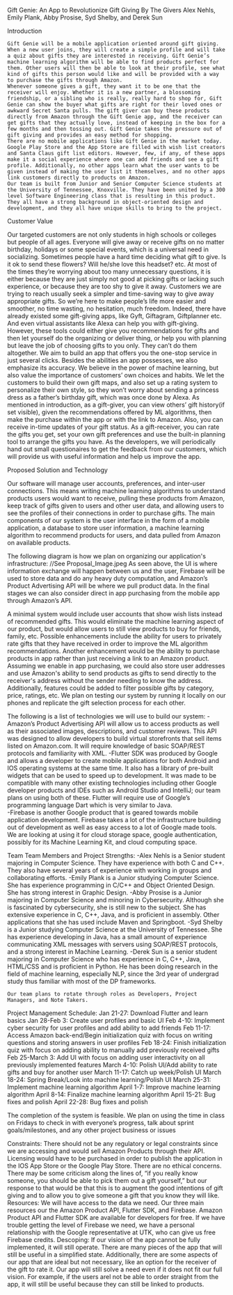 Gift Genie: An App to Revolutionize Gift Giving
By The Givers
Alex Nehls, Emily Plank, Abby Prosise, Syd Shelby, and Derek Sun

Introduction 

    Gift Genie will be a mobile application oriented around gift giving. When a new user joins, they will create a simple profile and will take a quiz about gifts they are interested in receiving. Gift Genie’s machine learning algorithm will be able to find products perfect for them. Other users will then be able to look at their profile, see what kind of gifts this person would like and will be provided with a way to purchase the gifts through Amazon.
    Whenever someone gives a gift, they want it to be one that the receiver will enjoy. Whether it is a new partner, a blossoming friendship, or a sibling who is really, really hard to shop for, Gift Genie can show the buyer what gifts are right for their loved ones or awkward Secret Santa pulls. The gift giver can buy these products directly from Amazon through the Gift Genie app, and the receiver can get gifts that they actually love, instead of keeping in the box for a few months and then tossing out. Gift Genie takes the pressure out of gift giving and provides an easy method for shopping.
    There are no mobile applications like Gift Genie in the market today. Google Play Store and the App Store are filled with wish list creators and Santa Claus gift list editors. However, few, if any, of these apps make it a social experience where one can add friends and see a gift profile. Additionally, no other apps learn what the user wants to be given instead of making the user list it themselves, and no other apps link customers directly to products on Amazon. 
    Our team is built from Junior and Senior Computer Science students at the University of Tennessee, Knoxville. They have been united by a 300 level Software Engineering class that is resulting in this product. They all have a strong background in object-oriented design and development, and they all have unique skills to bring to the project.

Customer Value

  Our targeted customers are not only students in high schools or colleges but people of all ages. Everyone will give away or receive gifts on no matter birthday, holidays or some special events, which is a universal need in socializing.
  Sometimes people have a hard time deciding what gift to give. Is it ok to send these flowers? Will he/she love this headset? etc. At most of the times they’re worrying about too many unnecessary questions, it is either because they are just simply not good at picking gifts or lacking such experience, or because they are too shy to give it away. Customers we are trying to reach usually seek a simpler and time-saving way to give away appropriate gifts. So we’re here to make people’s life more easier and smoother, no time wasting, no hesitation, much freedom.
  Indeed, there have already existed some gift-giving apps, like Gyft, Giftagram, Giftplanner etc. And even virtual assistants like Alexa can help you with gift-giving. However, these tools could either give you recommendations for gifts and then let yourself do the organizing or deliver thing, or help you with planning but leave the job of choosing gifts to you only. They can’t do them altogether. We aim to build an app that offers you the one-stop service in just several clicks. Besides the abilities an app possesses, we also emphasize its accuracy. We believe in the power of machine learning, but also value the importance of customers’ own choices and habits. We let the customers to build their own gift maps, and also set up a rating system to personalize their own style, so they won’t worry about sending a princess dress as a father’s birthday gift, which was once done by Alexa.
  As mentioned in introduction, as a gift-giver, you can view others’ gift history(if set visible), given the recommendations offered by ML algorithms, then make the purchase within the app or with the link to Amazon. Also, you can receive in-time updates of your gift status. As a gift-receiver, you can rate the gifts you get, set your own gift preferences and use the built-in planning tool to arrange the gifts you have.
As the developers, we will periodically hand out small questionaires to get the feedback from our customers, which will provide us with useful information and help us improve the app. 
 
Proposed Solution and Technology

  Our software will manage user accounts, preferences, and inter-user connections. This means writing machine learning algorithms to understand products users would want to receive, pulling these products from Amazon, keep track of gifts given to users and other user data, and allowing users to see the profiles of their connections in order to purchase gifts.
The main components of our system is the user interface in the form of a mobile application, a database to store user information, a machine learning algorithm to recommend products for users, and data pulled from Amazon on available products.

The following diagram is how we plan on organizing our application's infrastructure:
//See Proposal_Image.jpeg
As seen above, the UI is where information exchange will happen between us and the user, Firebase will be used to store data and do any heavy duty computation, and Amazon’s Product Advertising API will be where we pull product data. In the final stages we can also consider direct in app purchasing from the mobile app through Amazon’s API.

  A minimal system would include user accounts that show wish lists instead of recommended gifts. This would eliminate the machine learning aspect of our product, but would allow users to still view products to buy for friends, family, etc.
Possible enhancements include the ability for users to privately rate gifts that they have received in order to improve the ML algorithm recommendations. Another enhancement would be the ability to purchase products in app rather than just receiving a link to an Amazon product. Assuming we enable in app purchasing, we could also store user addresses and use Amazon's ability to send products as gifts to send directly to the receiver's address without the sender needing to know the address. Additionally, features could be added to filter possible gifts by category,  price, ratings, etc. 
  We plan on testing our system by running it locally on our phones and replicate the gift selection process for each other.

The following is a list of technologies we will use to build our system:
  -Amazon’s Product Advertising API will allow us to access products as well as their associated images, descriptions, and customer reviews. This API was designed to allow developers to build virtual storefronts that sell items listed on Amazon.com. It will require knowledge of basic SOAP/REST protocols and familiarity with XML.
  -Flutter SDK was produced by Google and allows a developer to create mobile applications for both Android and IOS operating systems at the same time. It also has a library of pre-built widgets that can be used to speed up to development. It was made to be compatible with many other existing technologies including other Google developer products and IDEs such as Android Studio and IntelliJ; our team plans on using both of these. Flutter will require use of Google’s programming language Dart which is very similar to Java.         
  -Firebase is another Google product that is geared towards mobile application development. Firebase takes a lot of the infrastructure building out of development as well as easy access to a lot of Google made tools. We are looking at using it for cloud storage space, google authentication, possibly for its Machine Learning Kit, and cloud computing space.

Team 
Team Members and Project Strengths:
  -Alex Nehls is a Senior student majoring in Computer Science. They have experience with both C and C++. They also have several years of experience with working in groups and collaborating efforts.
  -Emily Plank is a Junior studying Computer Science. She has experience programming in C/C++ and Object Oriented Design. She has strong interest in Graphic Design. 
  -Abby Prosise is a Junior majoring in Computer Science and minoring in Cybersecurity. Although she is fascinated by cybersecurity, she is still new to the subject. She has extensive experience in C, C++, Java, and is proficient in assembly. Other applications that she has used include Maven and Springboot.
  -Syd Shelby is a Junior studying Computer Science at the University of Tennessee. She has experience developing in Java,  has a small amount of experience communicating XML messages with servers using SOAP/REST protocols, and a strong interest in Machine Learning.
  -Derek Sun  is a senior student majoring in Computer Science who has experience in C, C++, Java, HTML/CSS and is proficient in Python. He has been doing research in the field of machine learning, especially NLP, since the 3rd year of undergrad study thus familiar with most of the DP frameworks.

    Our team plans to rotate through roles as Developers, Project Managers, and Note Takers. 

Project Management
Schedule:
  Jan 21-27: Download Flutter and learn basics
  Jan 28-Feb 3: Create user profiles and basic UI
  Feb 4-10: Implement cyber security for user profiles and add ability to add friends
  Feb 11-17: Access Amazon back-end/Begin initialization quiz with focus on writing questions and storing answers in user   profiles
  Feb 18-24: Finish initialization quiz with focus on adding ability to manually add previously received gifts
  Feb 25-March 3: Add UI with focus on adding user interactivity on all previously implemented features
  March 4-10: Polish UI/Add ability to rate gifts and buy for another user
  March 11-17: Catch up week/Polish UI
  March 18-24: Spring Break/Look into machine learning/Polish UI
  March 25-31: Implement machine learning algorithm
  April 1-7: Improve machine learning algorithm
  April 8-14: Finalize machine learning algorithm
  April 15-21: Bug fixes and polish
  April 22-28: Bug fixes and polish

The completion of the system is feasible. We plan on using the time in class on Fridays to check in with everyone’s progress, talk about sprint goals/milestones, and any other project business or issues

Constraints:
        There should not be any regulatory or legal constraints since we are accessing and 
would  sell Amazon Products through their API. Licensing would have to be purchased in 
order to publish the application in the IOS App Store or the Google Play Store. There are no ethical concerns. There may be some criticism along the lines of, “if you really know someone, you should be able to pick them out a gift yourself,” but our response to that would be that this is to augment the good intentions of gift giving and to allow you to give someone a gift that you know they will like. 
Resources:
        We will have access to the data we need. Our three main resources our the Amazon 
Product API, Flutter SDK, and Firebase. Amazon Product API and Flutter SDK are 
available for developers for free. If we have trouble getting the level of Firebase we need, we have a personal relationship with the Google representative at UTK, who 
can give us free Firebase credits. 
Descoping:
        If our vision of the app cannot be fully implemented, it will still operate. There are 
many pieces of the app that will still be useful in a  simplified state. Additionally, there are some aspects of our app that are ideal but not necessary, like an option for the receiver of the gift to rate it. Our app will still solve a need even if it does not fit our full vision. For example, if the users arel not be able to order straight from the app, it will still be useful because they can still be linked to products. 
